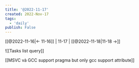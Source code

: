```yaml
---
title: '@2022-11-17'
created: 2022-Nov-17
tags:
  - 'daily'
publish: False
---
```


[[@2022-11-16|<- 11-16]] | 11-17 | [[@2022-11-18|11-18 ->]]

![[Tasks list query]]

[[MSVC và GCC support pragma but only gcc support attribute]]

